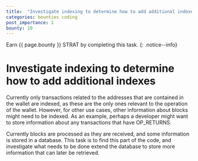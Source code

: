 ```yaml
---
title:  "Investigate indexing to determine how to add additional indexes"
categories: bounties coding
post_importance: 1
bounty: 10
---
```

Earn {{ page.bounty }} STRAT by completing this task.
{: .notice--info}

# Investigate indexing to determine how to add additional indexes

Currently only transactions related to the addresses that are contained in the wallet are indexed, as these are the only ones relevant to the operation of the wallet. However, for other use cases, other information about blocks might need to be indexed. As an example, perhaps a developer might want to store information about any transactions that have OP_RETURNS.

Currently blocks are processed as they are received, and some information is stored in a database. This task is to find this part of the code, and investigate what needs to be done extend the database to store more information that can later be retrieved.